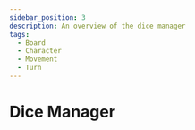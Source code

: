 ```yaml
---
sidebar_position: 3
description: An overview of the dice manager
tags:
  - Board
  - Character
  - Movement
  - Turn
---
```


# Dice Manager
